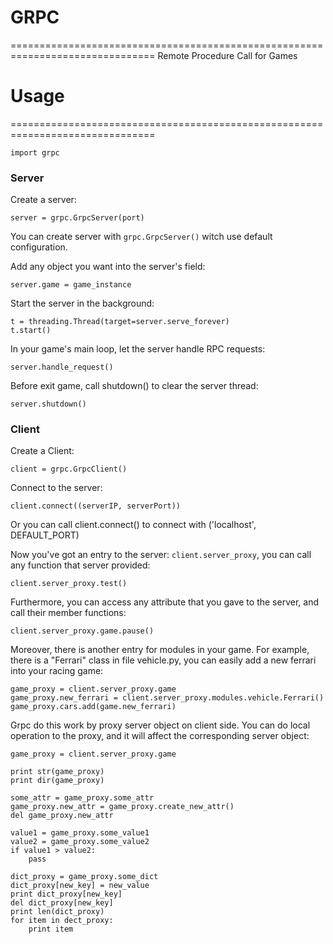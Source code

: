 # GRPC
===============================================================================
Remote Procedure Call for Games

# Usage
===============================================================================

    import grpc

### Server

Create a server:

    server = grpc.GrpcServer(port)

You can create server with `grpc.GrpcServer()` witch use default configuration.

Add any object you want into the server's field:

    server.game = game_instance

Start the server in the background:

    t = threading.Thread(target=server.serve_forever)
    t.start()

In your game's main loop, let the server handle RPC requests:

    server.handle_request()

Before exit game, call shutdown() to clear the server thread:

    server.shutdown()

### Client

Create a Client:

    client = grpc.GrpcClient()

Connect to the server:

    client.connect((serverIP, serverPort))

Or you can call client.connect() to connect with ('localhost', DEFAULT_PORT)

Now you've got an entry to the server: `client.server_proxy`, you can call
any function that server provided:

    client.server_proxy.test()

Furthermore, you can access any attribute that you gave to the server, and
call their member functions:

    client.server_proxy.game.pause()

Moreover, there is another entry for modules in your game. For example, there
is a "Ferrari" class in file vehicle.py, you can easily add a new ferrari into
your racing game:

    game_proxy = client.server_proxy.game
    game_proxy.new_ferrari = client.server_proxy.modules.vehicle.Ferrari()
    game_proxy.cars.add(game.new_ferrari)

Grpc do this work by proxy server object on client side. You can do local 
operation to the proxy, and it will affect the corresponding server object:

    game_proxy = client.server_proxy.game

    print str(game_proxy)
    print dir(game_proxy)

    some_attr = game_proxy.some_attr
    game_proxy.new_attr = game_proxy.create_new_attr()
    del game_proxy.new_attr

    value1 = game_proxy.some_value1
    value2 = game_proxy.some_value2
    if value1 > value2:
        pass

    dict_proxy = game_proxy.some_dict
    dict_proxy[new_key] = new_value
    print dict_proxy[new_key]
    del dict_proxy[new_key]
    print len(dict_proxy)
    for item in dect_proxy:
        print item

